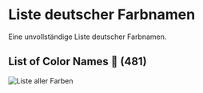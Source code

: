 # Liste deutscher Farbnamen
Eine unvollständige Liste deutscher Farbnamen.

## List of Color Names 🔖 (**481**)

![Liste aller Farben](colors.svg "Liste von allen deutschen Farben")
